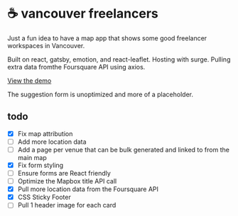 # ☕ vancouver freelancers

Just a fun idea to have a map app that shows some good freelancer workspaces in Vancouver.

Built on react, gatsby, emotion, and react-leaflet. Hosting with surge. Pulling extra data fromthe Foursquare API using axios.

[View the demo](https://feeble-eggnog.surge.sh/)

The suggestion form is unoptimized and more of a placeholder.

## todo

* [x] Fix map attribution
* [ ] Add more location data
* [ ] Add a page per venue that can be bulk generated and linked to from the main map
* [x] Fix form styling
* [ ] Ensure forms are React friendly
* [ ] Optimize the Mapbox title API call
* [x] Pull more location data from the Foursquare API
* [x] CSS Sticky Footer
* [ ] Pull 1 header image for each card